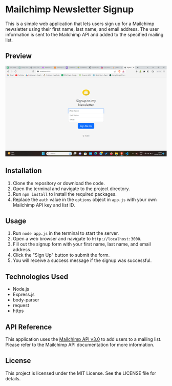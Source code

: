 # Mailchimp Newsletter Signup

This is a simple web application that lets users sign up for a Mailchimp newsletter using their first name, last name, and email address. The user information is sent to the Mailchimp API and added to the specified mailing list.

## Preview 
![App Preview](https://github.com/mridul588/newsletter-signup/blob/main/newsletter.png)

## Installation

1. Clone the repository or download the code.
2. Open the terminal and navigate to the project directory.
3. Run `npm install` to install the required packages.
4. Replace the `auth` value in the `options` object in `app.js` with your own Mailchimp API key and list ID.

## Usage

1. Run `node app.js` in the terminal to start the server.
2. Open a web browser and navigate to `http://localhost:3000`.
3. Fill out the signup form with your first name, last name, and email address.
4. Click the "Sign Up" button to submit the form.
5. You will receive a success message if the signup was successful.

## Technologies Used

- Node.js
- Express.js
- body-parser
- request
- https

## API Reference

This application uses the [Mailchimp API v3.0](https://mailchimp.com/developer/marketing/api/lists/add-member-to-list/) to add users to a mailing list. Please refer to the Mailchimp API documentation for more information.

## License

This project is licensed under the MIT License. See the LICENSE file for details.
